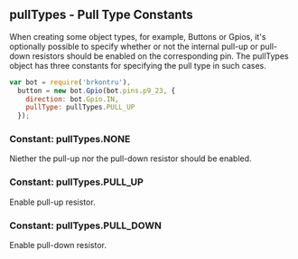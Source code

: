 ## pullTypes - Pull Type Constants

When creating some object types, for example, Buttons or Gpios, it's optionally
possible to specify whether or not the internal pull-up or pull-down resistors
should be enabled on the corresponding pin. The pullTypes object has three
constants for specifying the pull type in such cases.

```js
var bot = require('brkontru'),
  button = new bot.Gpio(bot.pins.p9_23, {
    direction: bot.Gpio.IN,
    pullType: pullTypes.PULL_UP
  });
```

### Constant: pullTypes.NONE
Niether the pull-up nor the pull-down resistor should be enabled.

### Constant: pullTypes.PULL_UP
Enable pull-up resistor.

### Constant: pullTypes.PULL_DOWN
Enable pull-down resistor.


